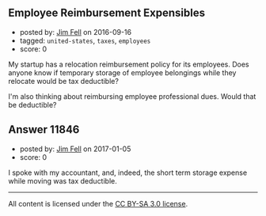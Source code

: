 ## Employee Reimbursement Expensibles

- posted by: [Jim Fell](https://stackexchange.com/users/74611/jim-fell) on 2016-09-16
- tagged: `united-states`, `taxes`, `employees`
- score: 0

My startup has a relocation reimbursement policy for its employees.  Does anyone know if temporary storage of employee belongings while they relocate would be tax deductible?

I'm also thinking about reimbursing employee professional dues.  Would that be deductible?



## Answer 11846

- posted by: [Jim Fell](https://stackexchange.com/users/74611/jim-fell) on 2017-01-05
- score: 0

I spoke with my accountant, and, indeed, the short term storage expense while moving was tax deductible.



---

All content is licensed under the [CC BY-SA 3.0 license](https://creativecommons.org/licenses/by-sa/3.0/).
